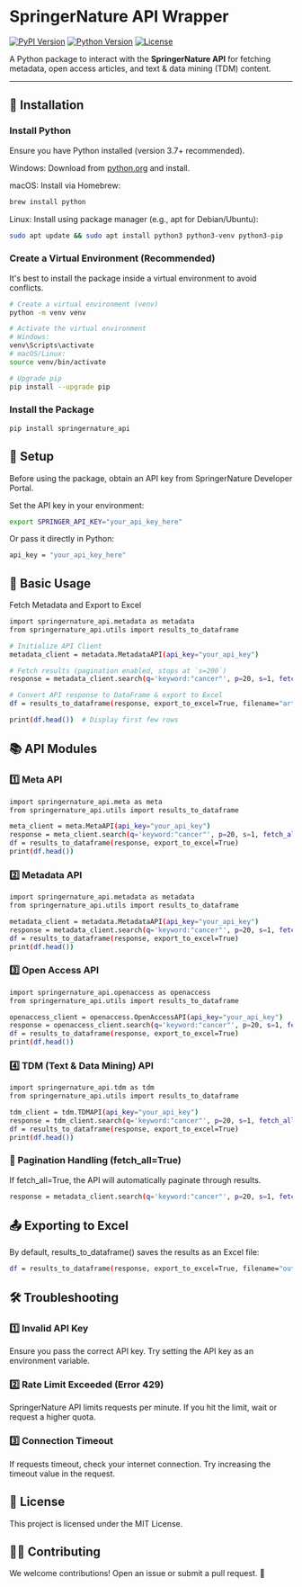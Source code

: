 # SpringerNature API Wrapper

[![PyPI Version](https://img.shields.io/pypi/v/springernature_api)](https://pypi.org/project/springernature-api/)
[![Python Version](https://img.shields.io/pypi/pyversions/springernature_api)](https://pypi.org/project/springernature-api/)
[![License](https://img.shields.io/pypi/l/springernature_api)](LICENSE)

A Python package to interact with the **SpringerNature API** for fetching metadata, open access articles, and text & data mining (TDM) content.

---

## 🚀 Installation

### Install Python

Ensure you have Python installed (version 3.7+ recommended).

Windows: Download from [python.org](https://www.python.org/downloads/) and install.

macOS: Install via Homebrew:

```bash
brew install python
```

Linux: Install using package manager (e.g., apt for Debian/Ubuntu):

```bash
sudo apt update && sudo apt install python3 python3-venv python3-pip
```

### Create a Virtual Environment (Recommended)

It's best to install the package inside a virtual environment to avoid conflicts.

```bash
# Create a virtual environment (venv)
python -m venv venv  

# Activate the virtual environment  
# Windows:
venv\Scripts\activate  
# macOS/Linux:
source venv/bin/activate  

# Upgrade pip
pip install --upgrade pip  
```

### Install the Package

```bash
pip install springernature_api
```

## 🔑 Setup

Before using the package, obtain an API key from SpringerNature Developer Portal.

Set the API key in your environment:

```bash
export SPRINGER_API_KEY="your_api_key_here"
```

Or pass it directly in Python:

```bash
api_key = "your_api_key_here"
```

## 📌 Basic Usage

Fetch Metadata and Export to Excel

```bash
import springernature_api.metadata as metadata
from springernature_api.utils import results_to_dataframe

# Initialize API Client
metadata_client = metadata.MetadataAPI(api_key="your_api_key")

# Fetch results (pagination enabled, stops at `s=200`)
response = metadata_client.search(q='keyword:"cancer"', p=20, s=1, fetch_all=True, is_premium=True)

# Convert API response to DataFrame & export to Excel
df = results_to_dataframe(response, export_to_excel=True, filename="articles.xlsx")

print(df.head())  # Display first few rows
```

## 📚 API Modules

### 1️⃣ Meta API

```bash
import springernature_api.meta as meta
from springernature_api.utils import results_to_dataframe

meta_client = meta.MetaAPI(api_key="your_api_key")
response = meta_client.search(q='keyword:"cancer"', p=20, s=1, fetch_all=True, is_premium=True)
df = results_to_dataframe(response, export_to_excel=True)
print(df.head())
```

### 2️⃣ Metadata API

```bash
import springernature_api.metadata as metadata
from springernature_api.utils import results_to_dataframe

metadata_client = metadata.MetadataAPI(api_key="your_api_key")
response = metadata_client.search(q='keyword:"cancer"', p=20, s=1, fetch_all=True, is_premium=True)
df = results_to_dataframe(response, export_to_excel=True)
print(df.head())
```

### 3️⃣ Open Access API

```bash
import springernature_api.openaccess as openaccess
from springernature_api.utils import results_to_dataframe

openaccess_client = openaccess.OpenAccessAPI(api_key="your_api_key")
response = openaccess_client.search(q='keyword:"cancer"', p=20, s=1, fetch_all=True, is_premium=True)
df = results_to_dataframe(response, export_to_excel=True)
print(df.head())
```

### 4️⃣ TDM (Text & Data Mining) API

```bash
import springernature_api.tdm as tdm
from springernature_api.utils import results_to_dataframe

tdm_client = tdm.TDMAPI(api_key="your_api_key")
response = tdm_client.search(q='keyword:"cancer"', p=20, s=1, fetch_all=True, is_premium=True)
df = results_to_dataframe(response, export_to_excel=True)
print(df.head())
```

### 🔄 Pagination Handling (fetch_all=True)

If fetch_all=True, the API will automatically paginate through results.

```bash
response = metadata_client.search(q='keyword:"cancer"', p=20, s=1, fetch_all=True, is_premium=True)
```

## 📤 Exporting to Excel
By default, results_to_dataframe() saves the results as an Excel file:

```bash
df = results_to_dataframe(response, export_to_excel=True, filename="output.xlsx")
```

## 🛠 Troubleshooting
### 1️⃣ Invalid API Key

Ensure you pass the correct API key.
Try setting the API key as an environment variable.
### 2️⃣ Rate Limit Exceeded (Error 429)

SpringerNature API limits requests per minute.
If you hit the limit, wait or request a higher quota.
### 3️⃣ Connection Timeout

If requests timeout, check your internet connection.
Try increasing the timeout value in the request.


## 📄 License
This project is licensed under the MIT License.


## 👨‍💻 Contributing
We welcome contributions! Open an issue or submit a pull request. 🚀